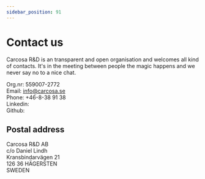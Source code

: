 ```yaml
---
sidebar_position: 91
---
```


# Contact us

Carcosa R&D is an transparent and open organisation and welcomes all kind of contacts.
It's in the meeting between people the magic happens and we never say no to a nice chat.

Org.nr: 559007-2772<br/>
Email: info@carcosa.se<br/>
Phone: +46-8-38 91 38<br/>
Linkedin: [<span class="fe fe-linkedin"/>](https://linkedin.com/company/carcosa-rnd)<br/>
Github: [<span class="fe fe-github"/>](https://github.com/carcosa-rnd)

## Postal address

Carcosa R&D AB<br/>
c/o Daniel Lindh<br/>
Kransbindarvägen 21<br/>
126 36 HÄGERSTEN<br/>
SWEDEN<br/>
